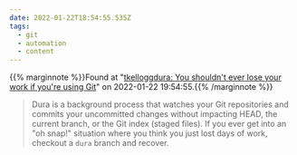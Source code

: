 ```yaml
---
date: 2022-01-22T18:54:55.535Z
tags:
  - git
  - automation
  - content
---
```

{{% marginnote %}}Found at "[tkelloggdura: You shouldn't ever lose your work if you're using Git](https://github.com/tkellogg/dura)" on 2022-01-22 19:54:55.{{% /marginnote %}}

> Dura is a background process that watches your Git repositories and commits your uncommitted changes without impacting HEAD, the current branch, or the Git index (staged files). If you ever get into an "oh snap!" situation where you think you just lost days of work, checkout a `dura` branch and recover.

